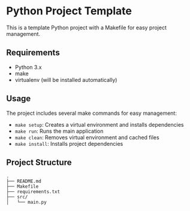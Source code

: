 # Python Project Template

This is a template Python project with a Makefile for easy project management.

## Requirements

- Python 3.x
- make
- virtualenv (will be installed automatically)

## Usage

The project includes several make commands for easy management:

- `make setup`: Creates a virtual environment and installs dependencies
- `make run`: Runs the main application
- `make clean`: Removes virtual environment and cached files
- `make install`: Installs project dependencies

## Project Structure

```
.
├── README.md
├── Makefile
├── requirements.txt
├── src/
│   └── main.py
``` 